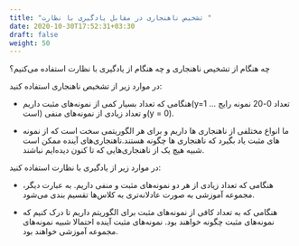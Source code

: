 ```yaml
---
title: "تشخیص ناهنجاری در مقابل یادگیری با نظارت "
date: 2020-10-30T17:52:31+03:30
draft: false
weight: 50
---
```


چه هنگام از تشخیص ناهنجاری و چه هنگام از یادگیری با نظارت استفاده می‌کنیم؟

در موارد زیر از تشخیص ناهنجاری استفاده کنید:

- هنگامی که تعداد بسیار کمی از نمونه‌های مثبت داریم(y=1 ... تعداد 0-20 نمونه رایج است) و تعداد زیادی از نمونه‌های منفی(y = 0).

-  ما انواع مختلفی از ناهنجاری ها داریم و برای هر الگوریتمی سخت است که از نمونه های مثبت یاد بگیرد که ناهنجاری ها چگونه هستند.ناهنجاری‌های آینده ممکن است شبیه هیچ یک از ناهنجاری‌هایی که تا کنون دیده‌ایم نباشند.

در موارد زیر از یادگیری با نظارت استفاده کنید:

- هنگامی که تعداد زیادی از هر دو نمونه‌های مثبت و منفی داریم. به عبارت دیگر، مجموعه آموزشی به صورت عادلانه‌تری به کلاس‌ها تقسیم بندی می‌شود.

- هنگامی که به تعداد کافی از نمونه‌های مثبت برای الگوریتم داریم تا درک کنیم که نمونه‌های مثبت چگونه خواهند بود. نمونه‌های مثبت آینده احتمالا شبیه نمونه‌های مجموعه آموزشی خواهند بود.